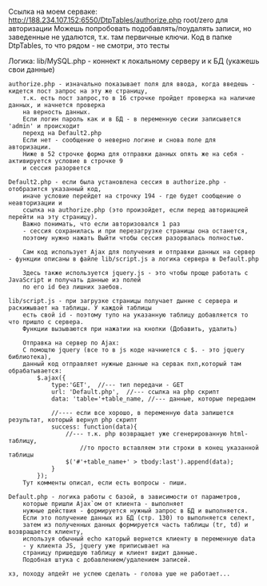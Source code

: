 
Ссылка на моем серваке: 
http://188.234.107.152:6550/DtpTables/authorize.php
root/zero для авторизации
Можешь попробовать подобавлять/поудалять записи, но заведенные не удалются, т.к. там первичные ключи.
Код в папке DtpTables, то что рядом - не смотри, это тесты



Логика:
	lib/MySQL.php - коннект к локальному серверу и к БД (укажешь свои данные)

	authorize.php - изначально показывает поля для ввода, когда введешь - кидется пост запрос на эту же страницу,
		т.к. есть пост запрос,то в 16 строчке пройдет проверка на наличие данных, и начнется проверка 
		на верность данных.
		Если логин пароль как и в БД - в переменную сесии записывется 'admin' и происходит 
		перехд на Default2.php
		Если нет - сообщение о неверно логине и снова поле для авторизации.
		Ниже в 52 строчке форма для отправки данных опять же на себя - активируется условие в строчке 9 
		и сессия разорвется

	Default2.php - если была установлена сессия в authorize.php - отобразится указанный код,
		иначе условие перейдет на строчку 194 - где будет сообщение о неавторизации и 
		ссылка на authorize.php (это произойдет, если перед авториацией перейти на эту страницу). 
		Важно понимать, что если авторизовался 1 раз 
		- сессия сохранилась и при перезагрузке страницы она останется, 
		поэтому нужно нажать Выйти чтобы сессия разорвалась полностью.

		Сам код использует Ajax для получения и отправки данных на сервер - функции описаны в файле lib/script.js а логика сервера в Default.php

		Здесь также используется jquery.js - это чтобы проще работать с JavaScript и получать данные из полей 
		по его id без лишних заебов.

	lib/script.js - при загрузке страницы получает дынне с сервера и раскижывает на таблицы. У каждой таблицы 
		есть свой id - поэтому тупо на указанную таблицу добавляется то что пришло с сервера.
		Функции вызываются при нажатии на кнопки (Добавить, удалить)

		Отправка на сервер по Ajax:
		С помощтю jquery (все то в js коде начниется с $. - это jquery библиотека), 
		данный код отправляет нужные данные на сервак пхп,который там обрабатывается:
			$.ajax({
				type:'GET',  //--- тип передачи - GET
				url: 'Default.php',  //--- ссылка на php скрипт
				data: 'table='+table_name, //--- данные, которые передаем

				//---- если все хорошо, в переменную data запишется результат, который вернул php скрипт
				success: function(data){
					//--- т.к. php возвращает уже сгенерированную html-таблицу, 
						//то просто вставляем эти строки в конец указанной таблицы
					$('#'+table_name+' > tbody:last').append(data);
				}		
			});
		Тут комменты описал, если есть вопросы - пиши.

	Default.php - логика работы с базой, в зависимости от параметров, 
		которые пришли Ajax`ом от клиента - выполняет
		нужные действия - формируется нужный запрос в БД и выполняется. 
		Если это получение данных из БД (стр. 130) то выполняется селект, 
		затем из полученных данных формируется часть таблицы (tr, td) и возвращается клиенту, 
		используя обычный echo каторый вернется клиенту в переменную data 
		- у клиента JS, jquery уже приписывает на 
		страницу пришедшую таблицу и клиент видит данные.
		Подобная штука с добавлением/удалением записей.

	хз, походу апдейт не успею сделать - голова уше не работает...
